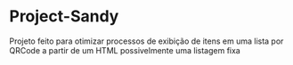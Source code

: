 # Project-Sandy
Projeto feito para otimizar processos de exibição de itens em uma lista por QRCode a partir de um HTML possivelmente uma listagem fixa
